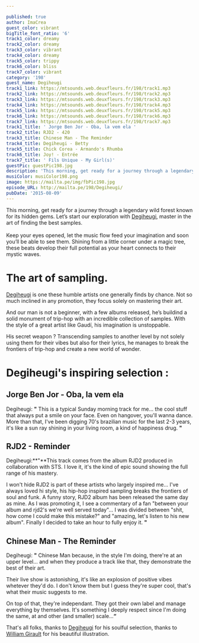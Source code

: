 ```yaml
---

published: true
author: ImaCrea
guest_color: vibrant
bigTitle_font_ratio: '6'
track1_color: dreamy
track2_color: dreamy
track3_color: vibrant
track4_color: dreamy
track5_color: trippy
track6_color: bliss
track7_color: vibrant
category: '198'
guest_name: Degiheugi
track1_link: https://mtsounds.web.deuxfleurs.fr/198/track1.mp3
track2_link: https://mtsounds.web.deuxfleurs.fr/198/track2.mp3
track3_link: https://mtsounds.web.deuxfleurs.fr/198/track3.mp3
track4_link: https://mtsounds.web.deuxfleurs.fr/198/track4.mp3
track5_link: https://mtsounds.web.deuxfleurs.fr/198/track5.mp3
track6_link: https://mtsounds.web.deuxfleurs.fr/198/track6.mp3
track7_link: https://mtsounds.web.deuxfleurs.fr/198/track7.mp3
track1_title: ' Jorge Ben Jor - Oba, la vem ela '
track2_title: RJD2 - 420
track3_title: Chinese Man - The Reminder
track4_title: Degiheugi - Betty
track5_title: Chick Corea - Armando's Rhumba
track6_title: Joy! - Entrée
track7_title: ' Fils Unique - My Girl(s)'
guestPic: guestPic198.jpg
description: 'This morning, get ready for a journey through a legendary wild forest known for its hidden gems. Let’s start our exploration with Degiheugi, master in the art of finding the best samples.   Keep your eyes opened, let the music flow feed your imagination and soon you’ll be able to see them. Shining from a little corner under a magic tree, these beats develop their full potential as your heart connects to their mystic waves. '
musiColor: musiColor198.png
image: https://mailta.pe/img/fbPic198.jpg
episode_URL: http://mailta.pe/198/Degiheugi/
pubDate: '2015-08-09'
---
```


This morning, get ready for a journey through a legendary wild forest known for its hidden gems. Let’s start our exploration with [Degiheugi](https://www.facebook.com/degiheugi), master in the art of finding the best samples. <br><br>
Keep your eyes opened, let the music flow feed your imagination and soon you’ll be able to see them. Shining from a little corner under a magic tree, these beats develop their full potential as your heart connects to their mystic waves. 


# The art of sampling.

[Degiheugi](https://www.facebook.com/degiheugi) is one these humble artists one generally finds by chance. Not so much inclined in any promotion, they focus solely on mastering their art.

And our man is not a beginner, with a few albums released, he’s buildind a solid monument of trip-hop with an incredible collection of samples. With the style of a great artist like Gaudí, his imagination is unstoppable.

His secret weapon ? Transcending samples to another level by not solely using them for their vibes but also for their lyrics, he manages to break the frontiers of trip-hop and create a new world of wonder.

# Degiheugi's inspiring selection :
 
## Jorge Ben Jor - Oba, la vem ela
Degiheugi: **"** This is a typical Sunday morning track for me... the cool stuff that always put a smile on your face. Even on hangover, you'll wanna dance. More than that, I've been digging 70's brazilian music for the last 2-3 years, it's like a sun ray shining in your living room, a kind of happiness drug. **"** 

## RJD2 - Reminder
Degiheugi:**"**This track comes from the album RJD2 produced in collaboration with STS. I love it, it's the kind of epic sound showing the full range of his mastery.

I won't hide RJD2 is part of these artists who largely inspired me... I've always loved hi style, his hip-hop inspired sampling breaks the frontiers of soul and funk. A funny story, RJD2 album has been released the same day as mine. As I was promoting it, I see a commentary of a fan "between your album and rjd2's we're well served today"... I was divided between "shit, how come I could make this mistake?" and "amazing, let's listen to his new album". Finally I decided to take an hour to fully enjoy it. **"** 

## Chinese Man - The Reminder
Degiheugi: **"** Chinese Man because, in the style I'm doing, there're at an upper level... and when they produce a track like that, they demonstrate the best of their art.

Their live show is astonishing, it's like an explosion of positive vibes whetever they'd do. I don't know them but I guess they're super cool, that's what their music suggests to me.

On top of that, they're independant. They got their own label and manage everything by themselves. It's something I deeply respect since I'm doing the same, at and other (and smaller) scale...**“**
 

That's all folks, thanks to [Degiheugi](https://www.facebook.com/degiheugi) for his soulful selection, thanks to [William Girault](https://www.facebook.com/Wllgr?fref=ts) for his beautiful illustration.
